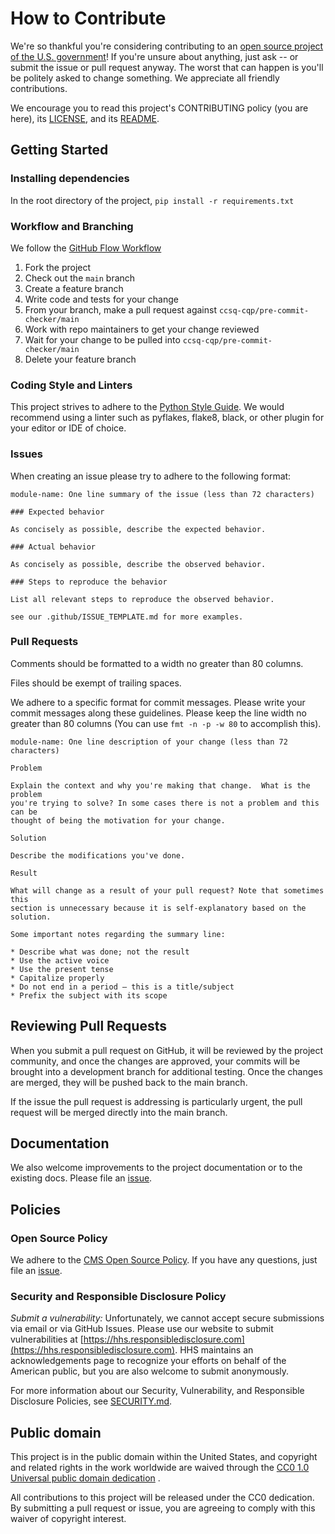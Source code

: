 # How to Contribute

We're so thankful you're considering contributing to an [open source project of
the U.S. government](https://code.gov/)! If you're unsure about anything, just
ask -- or submit the issue or pull request anyway. The worst that can happen is
you'll be politely asked to change something. We appreciate all friendly
contributions.

We encourage you to read this project's CONTRIBUTING policy (you are here), its
[LICENSE](LICENSE.md), and its [README](README.md).

## Getting Started

### Installing dependencies

In the root directory of the project,
`pip install -r requirements.txt`

### Workflow and Branching

We follow the [GitHub Flow Workflow](https://guides.github.com/introduction/flow/)

1. Fork the project
2. Check out the `main` branch
3. Create a feature branch
4. Write code and tests for your change
5. From your branch, make a pull request against `ccsq-cqp/pre-commit-checker/main`
6. Work with repo maintainers to get your change reviewed
7. Wait for your change to be pulled into `ccsq-cqp/pre-commit-checker/main`
8. Delete your feature branch

### Coding Style and Linters

This project strives to adhere to the
[Python Style Guide](http://peps.python.org/pep-0008/). We would
recommend using a linter such as pyflakes, flake8, black, or other
plugin for your editor or IDE of choice.

### Issues

When creating an issue please try to adhere to the following format:

    module-name: One line summary of the issue (less than 72 characters)

    ### Expected behavior

    As concisely as possible, describe the expected behavior.

    ### Actual behavior

    As concisely as possible, describe the observed behavior.

    ### Steps to reproduce the behavior

    List all relevant steps to reproduce the observed behavior.

    see our .github/ISSUE_TEMPLATE.md for more examples.

### Pull Requests

Comments should be formatted to a width no greater than 80 columns.

Files should be exempt of trailing spaces.

We adhere to a specific format for commit messages. Please write your commit
messages along these guidelines. Please keep the line width no greater than 80
columns (You can use `fmt -n -p -w 80` to accomplish this).

    module-name: One line description of your change (less than 72 characters)

    Problem

    Explain the context and why you're making that change.  What is the problem
    you're trying to solve? In some cases there is not a problem and this can be
    thought of being the motivation for your change.

    Solution

    Describe the modifications you've done.

    Result

    What will change as a result of your pull request? Note that sometimes this
    section is unnecessary because it is self-explanatory based on the solution.

    Some important notes regarding the summary line:

    * Describe what was done; not the result
    * Use the active voice
    * Use the present tense
    * Capitalize properly
    * Do not end in a period — this is a title/subject
    * Prefix the subject with its scope

## Reviewing Pull Requests

When you submit a pull request on GitHub, it will be reviewed by the project
community, and once the changes are approved, your commits will be brought into
a development branch for additional testing. Once the changes are merged, they will
be pushed back to the main branch.

If the issue the pull request is addressing is particularly urgent, the
pull request will be merged directly into the main branch.

## Documentation

We also welcome improvements to the project documentation or to the existing
docs. Please file an [issue](https://github.com/ccsq-cqp/pre-commit-checker/issues).

## Policies

### Open Source Policy

We adhere to the [CMS Open Source
Policy](https://github.com/CMSGov/cms-open-source-policy). If you have any
questions, just file an [issue](https://github.com/ccsq-cqp/pre-commit-checker/issues).

### Security and Responsible Disclosure Policy

*Submit a vulnerability:* Unfortunately, we cannot accept secure submissions via
email or via GitHub Issues. Please use our website to submit vulnerabilities at
[https://hhs.responsibledisclosure.com](https://hhs.responsibledisclosure.com).
HHS maintains an acknowledgements page to recognize your efforts on behalf of
the American public, but you are also welcome to submit anonymously.

For more information about our Security, Vulnerability, and Responsible
Disclosure Policies, see [SECURITY.md](SECURITY.md).

## Public domain

This project is in the public domain within the United States, and copyright
and related rights in the work worldwide are waived through the
[CC0 1.0 Universal public domain dedication](https://creativecommons.org/publicdomain/zero/1.0/)
.

All contributions to this project will be released under the CC0
dedication. By submitting a pull request or issue, you are agreeing to
comply with this waiver of copyright interest.
